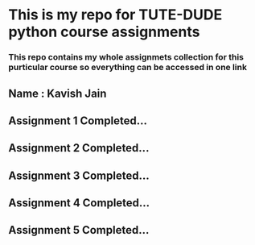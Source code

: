 # This is my repo for TUTE-DUDE python course assignments

### This repo contains my whole assignmets collection for this purticular course so everything can be accessed in one link

## Name : Kavish Jain

## Assignment 1 Completed...

## Assignment 2 Completed...

## Assignment 3 Completed...

## Assignment 4 Completed...

## Assignment 5 Completed...

